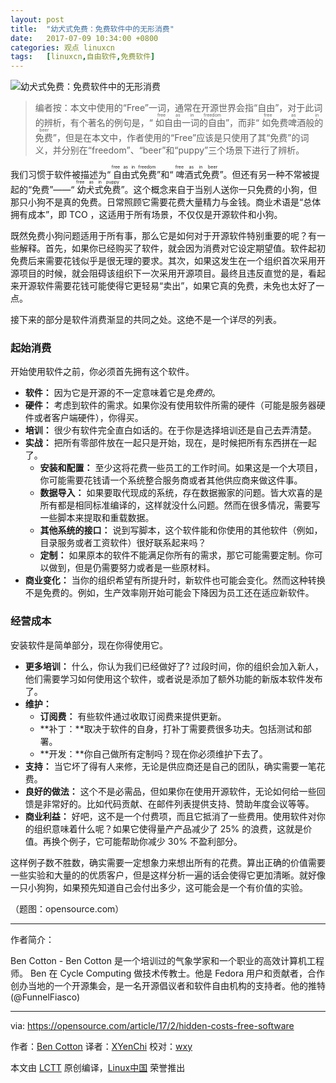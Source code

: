 ```yaml
---
layout: post
title:	"幼犬式免费：免费软件中的无形消费"
date:	2017-07-09 10:34:00 +0800 
categories:	观点 linuxcn 
tags:	[linuxcn,自由软件,免费软件]
---
```



![幼犬式免费：免费软件中的无形消费](/Asserts/Images//attachment/album/201707/09/073551ct9z3fw42tfcycty.png "幼犬式免费: 免费软件中的无形消费")



> 
> 编者按：本文中使用的“Free”一词，通常在开源世界会指“自由”，对于此词的辨析，有个著名的例句是，“<ruby> 如自由一词的自由 <rp>  （ </rp> <rt>  free as in freedom </rt> <rp>  ） </rp></ruby>”，而非“<ruby> 如免费啤酒般的免费 <rp>  （ </rp> <rt>  free as in beer </rt> <rp>  ） </rp></ruby>”，但是在本文中，作者使用的“Free”应该是只使用了其“免费”的词义，并分别在“freedom”、“beer”和“puppy”三个场景下进行了辨析。
> 
> 
> 


我们习惯于软件被描述为“<ruby> 自由式免费 <rt>  free as in freedom </rt></ruby>”和“<ruby> 啤酒式免费 <rt>  free as in beer </rt></ruby>”。但还有另一种不常被提起的“免费”——“<ruby> 幼犬式免费 <rt>  free as in puppy </rt></ruby>”。这个概念来自于当别人送你一只免费的小狗，但那只小狗不是真的免费。日常照顾它需要花费大量精力与金钱。商业术语是“总体拥有成本”，即 TCO ，这适用于所有场景，不仅仅是开源软件和小狗。


既然免费小狗问题适用于所有事，那么它是如何对于开源软件特别重要的呢？有一些解释。首先，如果你已经购买了软件，就会因为消费对它设定期望值。软件起初免费后来需要花钱似乎是很无理的要求。其次，如果这发生在一个组织首次采用开源项目的时候，就会阻碍该组织下一次采用开源项目。最终且违反直觉的是，看起来开源软件需要花钱可能使得它更轻易“卖出”，如果它真的免费，未免也太好了一点。


接下来的部分是软件消费渐显的共同之处。这绝不是一个详尽的列表。


### 起始消费


开始使用软件之前，你必须首先拥有这个软件。


* **软件：** 因为它是开源的不一定意味着它是*免费的*。
* **硬件：** 考虑到软件的需求。如果你没有使用软件所需的硬件（可能是服务器硬件或者客户端硬件），你得买。
* **培训：** 很少有软件完全直白如话的。在于你是选择培训还是自己去弄清楚。
* **实战：** 把所有零部件放在一起只是开始，现在，是时候把所有东西拼在一起了。
	+ **安装和配置：** 至少这将花费一些员工的工作时间。如果这是一个大项目，你可能需要花钱请一个系统整合服务商或者其他供应商来做这件事。
	+ **数据导入：** 如果要取代现成的系统，存在数据搬家的问题。皆大欢喜的是所有都是相同标准编译的，这样就没什么问题。然而在很多情况，需要写一些脚本来提取和重载数据。
	+ **其他系统的接口：** 说到写脚本，这个软件能和你使用的其他软件（例如，目录服务或者工资软件）很好联系起来吗？
	+ **定制：** 如果原本的软件不能满足你所有的需求，那它可能需要定制。你可以做到，但是仍需要努力或者是一些原材料。
* **商业变化：** 当你的组织希望有所提升时，新软件也可能会变化。然而这种转换不是免费的。例如，生产效率刚开始可能会下降因为员工还在适应新软件。


### 经营成本


安装软件是简单部分，现在你得使用它。


* **更多培训：** 什么，你认为我们已经做好了? 过段时间，你的组织会加入新人，他们需要学习如何使用这个软件，或者说是添加了额外功能的新版本软件发布了。
* **维护：**
	+ **订阅费：** 有些软件通过收取订阅费来提供更新。
	+ **补丁：**取决于软件的自身，打补丁需要费很多功夫。包括测试和部署。
	+ **开发：**你自己做所有定制吗？现在你必须维护下去了。
* **支持：** 当它坏了得有人来修，无论是供应商还是自己的团队，确实需要一笔花费。
* **良好的做法：** 这个不是必需品，但如果你在使用开源软件，无论如何给一些回馈是非常好的。比如代码贡献、在邮件列表提供支持、赞助年度会议等等。
* **商业利益：** 好吧，这不是一个付费项，而且它抵消了一些费用。使用软件对你的组织意味着什么呢？如果它使得量产产品减少了 25% 的浪费，这就是价值。再换个例子，它可能帮助你减少 30% 不盈利部分。


这样例子数不胜数，确实需要一定想象力来想出所有的花费。算出正确的价值需要一些实验和大量的的优质客户，但是这样分析一遍的话会使得它更加清晰。就好像一只小狗狗，如果预先知道自己会付出多少，这可能会是一个有价值的实验。


（题图：opensource.com）




---


作者简介：


Ben Cotton - Ben Cotton 是一个培训过的气象学家和一个职业的高效计算机工程师。 Ben 在 Cycle Computing 做技术传教士。他是 Fedora 用户和贡献者，合作创办当地的一个开源集会，是一名开源倡议者和软件自由机构的支持者。他的推特 (@FunnelFiasco)




---


via: <https://opensource.com/article/17/2/hidden-costs-free-software>


作者：[Ben Cotton](https://opensource.com/users/bcotton) 译者：[XYenChi](https://github.com/XYenChi) 校对：[wxy](https://github.com/wxy)


本文由 [LCTT](https://github.com/LCTT/TranslateProject) 原创编译，[Linux中国](https://linux.cn/) 荣誉推出
